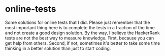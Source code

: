# online-tests

Some solutions for online tests that I did. Please just remember that the most important thing here is 
to complete the tests in a fraction of the time and not create a good design solution. By the way, 
I believe the HackerRank tests are not the best way to measure knowledge. First, because you can get 
help from others. Second, if not, sometimes it's better to take some time thinking in a better solution 
than just to start coding.
